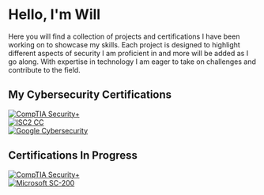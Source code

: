 # Hello, I'm Will
Here you will find a collection of projects and certifications I have been working on to showcase my skills.
Each project is designed to highlight different aspects of security I am proficient in and more will be added as I go along. 
With expertise in technology I am eager to take on challenges and contribute to the field. 

## My Cybersecurity Certifications  

[![CompTIA Security+](https://img.shields.io/badge/CompTIA-Security%2B-red?style=for-the-badge&logo=comptia)](https://www.credly.com/)  
[![ISC2 CC](https://img.shields.io/badge/ISC2-Certified%20in%20Cybersecurity-green?style=for-the-badge&logo=isc2)](https://www.isc2.org/)  
[![Google Cybersecurity](https://img.shields.io/badge/Google-Cybersecurity-blue?style=for-the-badge&logo=google)](https://www.credential.net/)  

## Certifications In Progress  

[![CompTIA Security+](https://img.shields.io/badge/CompTIA-Security%2B%20(In%20Progress)-grey?style=for-the-badge&logo=comptia)](https://www.comptia.org/)  
[![Microsoft SC-200](https://img.shields.io/badge/Microsoft-SC--200%20(In%20Progress)-grey?style=for-the-badge&logo=microsoft)](https://learn.microsoft.com/)  


